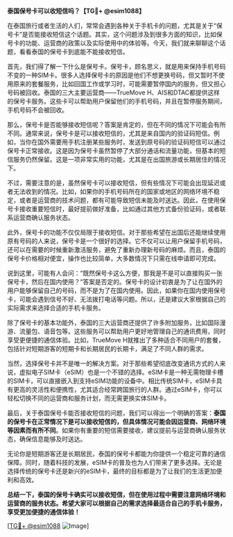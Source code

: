 **泰国保号卡可以收短信吗？【TG💪+ @esim1088】**

在泰国旅行或者生活的人们，常常会遇到各种关于手机卡的问题，尤其是关于“保号卡”是否能接收短信这个话题。其实，这个问题涉及到很多方面的知识，比如保号卡的功能、运营商的政策以及实际使用中的体验等。今天，我们就来聊聊这个话题，看看泰国的保号卡到底能不能接收短信。

首先，我们得了解一下什么是保号卡。保号卡，顾名思义，就是用来保持手机号码不变的一种SIM卡。很多人选择保号卡的原因是他们不想更换号码，但又暂时不使用原来的套餐服务，比如回国工作或学习时，可能需要暂停国内的服务，但又担心号码被回收。泰国的三大主要运营商——TrueMove H、AIS和DTAC都提供这样的保号卡服务。这些卡可以帮助用户保留他们的手机号码，并且在暂停服务期间，手机号码不会被回收。

那么，保号卡是否能够接收短信呢？答案是肯定的，但在不同的情况下可能会有所不同。通常来说，保号卡是可以接收短信的，尤其是来自国内的验证码短信。例如，当你在国外需要用手机注册某些服务时，发送到原号码的验证码短信可以通过保号卡正常接收。这是因为保号卡虽然暂停了大部分通话和流量功能，但基本的短信服务仍然保留。这是一项非常实用的功能，尤其是在出国旅游或长期居住的情况下。

不过，需要注意的是，虽然保号卡可以接收短信，但有些情况下可能会出现延迟或者无法收到的情况。比如，如果你的手机号码所在的国家或地区的网络环境不稳定，或者是运营商的技术问题，都有可能导致短信未能及时送达。因此，在使用保号卡接收重要短信时，最好提前做好准备，比如通过其他方式备份验证码，或者联系运营商确认服务状态。

此外，保号卡的功能不仅仅局限于接收短信。对于那些希望在出国后还能继续使用原有号码的人来说，保号卡是一个很好的选择。它不仅可以让用户保留手机号码，还可以在需要的时候重新激活服务，避免了重新办理新号码的麻烦。而且，泰国的保号卡价格相对便宜，操作也比较简单，大多数情况下只需在线申请即可完成。

说到这里，可能有人会问：“既然保号卡这么方便，那我是不是可以直接购买一张保号卡，然后在国内使用？”答案是否定的。保号卡的设计初衷是为了让在国外的用户能够保留自己的号码，而不是为了在国内使用。因此，如果你在国内使用保号卡，可能会遇到信号不好、无法拨打电话等问题。所以，还是建议大家根据自己的实际需求来选择合适的手机卡服务。

除了保号卡的基本功能外，泰国的三大运营商还提供了许多附加服务，比如国际漫游、流量包、语音包等。这些服务可以帮助用户更好地管理自己的通讯费用，同时享受更便捷的通信体验。比如，TrueMove H就推出了多种适合不同用户的套餐，包括针对短期游客的短期卡和长期居民的长期卡，满足了不同人群的需求。

当然，选择保号卡并不是唯一的解决方案。对于那些希望彻底改变通讯方式的人来说，虚拟电子SIM卡（eSIM）也是一个不错的选择。eSIM卡是一种无需物理卡槽的SIM卡，可以直接嵌入到支持eSIM功能的设备中。相比传统SIM卡，eSIM卡具有更高的灵活性和便携性，尤其适合经常跨国旅行的人群。通过eSIM卡，你可以轻松切换不同的运营商和服务计划，而无需更换实体SIM卡。

最后，关于泰国保号卡能否接收短信的问题，我们可以得出一个明确的答案：**泰国的保号卡在正常情况下是可以接收短信的，但具体情况可能会因运营商、网络环境等因素而有所不同**。如果你有重要的短信需要接收，建议提前与运营商确认服务状态，确保信息能够及时送达。

无论你是短期游客还是长期居民，泰国的保号卡都能为你提供一个稳定可靠的通信保障。同时，随着科技的发展，eSIM卡的普及也为人们带来了更多选择。无论是选择传统的保号卡还是新兴的eSIM卡，最终的目标都是为了让我们的生活更加便利和高效。

**总结一下，泰国的保号卡确实可以接收短信，但在使用过程中需要注意网络环境和运营商的服务状态。希望大家可以根据自己的需求选择最适合自己的手机卡服务，享受更加便捷的通信体验！**

[[TG💪+ @esim1088](https://t.me/s/esim1088) ![Image](https://i.postimg.cc/4NQfJmqS/Snipaste-2025-05-13-00-14-12.png)]